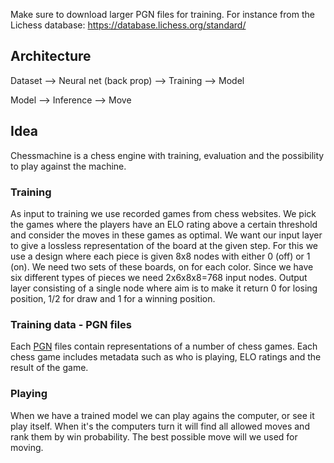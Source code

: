 Make sure to download larger PGN files for training. For instance from the Lichess database:
https://database.lichess.org/standard/

## Architecture

Dataset --> Neural net (back prop) --> Training --> Model

Model --> Inference --> Move

## Idea

Chessmachine is a chess engine with training, evaluation and the possibility to play against the machine. 

### Training

As input to training we use recorded games from chess websites. We pick the games where the players have an ELO rating above a certain threshold and consider the moves in these games as optimal.
We want our input layer to give a lossless representation of the board at the given step. For this we use a design where each piece is given 8x8 nodes with either 0 (off) or 1 (on). We need two sets of these boards, on for each color. Since we have six different types of pieces we need 2x6x8x8=768 input nodes.
Output layer consisting of a single node where aim is to make it return 0 for losing position, 1/2 for draw and 1 for a winning position. 

### Training data - PGN files
Each [PGN](https://en.wikipedia.org/wiki/Portable_Game_Notation) files contain representations of a number of chess games. Each chess game includes metadata such as who is playing, ELO ratings and the result of the game.


### Playing

When we have a trained model we can play agains the computer, or see it play itself. When it's the computers turn it will find all allowed moves and rank them by win probability. The best possible move will we used for moving.

